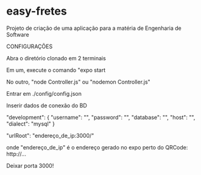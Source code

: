 # easy-fretes

Projeto de criação de uma aplicação para a matéria de Engenharia de Software

CONFIGURAÇÕES

Abra o diretório clonado em 2 terminais

Em um, execute o comando "expo start

No outro, "node Controller.js" ou "nodemon Controller.js"

Entrar em ./config/config.json

Inserir dados de conexão do BD

"development": {
  "username": "",
  "password": "",
  "database": "",
  "host": "",
  "dialect": "mysql"
}

"urlRoot": "endereço_de_ip:3000/"

onde "endereço_de_ip" é o endereço gerado no expo perto do QRCode: http://...

Deixar porta 3000!


